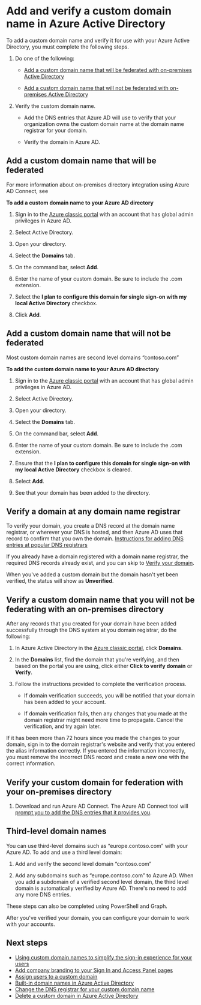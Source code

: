 <properties
	pageTitle="Add and verify a custom domain name in Azure Active Directory | Microsoft Azure"
	description="How to add your exiting domains to Azure Active Directory as part of getting started with Azure AD. Set up your custom domain to sync user account information with your on-premises identity infrastructure."
	services="active-directory"
	documentationCenter=""
	authors="curtand"
	manager="stevenpo"
	editor=""/>

<tags
	ms.service="active-directory"
	ms.workload="identity"
	ms.tgt_pltfrm="na"
	ms.devlang="na"
	ms.topic="article"
	ms.date="02/03/2016"
	ms.author="curtand;jeffsta"/>

# Add and verify a custom domain name in Azure Active Directory

To add a custom domain name and verify it for use with your Azure Active Directory, you must complete the following steps.

1.  Do one of the following:

    -   [Add a custom domain name that will be federated with on-premises Active Directory](#add-a-custom-domain-name-that-will-be-federated)

    -   [Add a custom domain name that will not be federated with on-premises Active Directory](#add-and-verify-a-custom-domain-name-that-will-not-be-federated)

2.  Verify the custom domain name.

    -   Add the DNS entries that Azure AD will use to verify that your organization owns the custom domain name at the domain name registrar for your domain.

    -   Verify the domain in Azure AD.

## Add a custom domain name that will be federated

For more information about on-premises directory integration using Azure AD Connect, see

**To add a custom domain name to your Azure AD directory**

1.  Sign in to the [Azure classic portal](https://manage.windowsazure.com/) with an account that has global admin privileges in Azure AD.

2.  Select Active Directory.

3.  Open your directory.

4.  Select the **Domains** tab.

5.  On the command bar, select **Add**.

6.  Enter the name of your custom domain. Be sure to include the .com extension.

7.  Select the **I plan to configure this domain for single sign-on with my local Active Directory** checkbox.

8.  Click **Add**.

## Add  a custom domain name that will not be federated

Most custom domain names are second level domains “contoso.com”

**To add the custom domain name to your Azure AD directory**

1.  Sign in to the [Azure classic portal](https://manage.windowsazure.com/) with an account that has global admin privileges in Azure AD.

2.  Select Active Directory.

3.  Open your directory.

4.  Select the **Domains** tab.

5.  On the command bar, select **Add**.

6.  Enter the name of your custom domain. Be sure to include the .com extension.

7.  Ensure that the **I plan to configure this domain for single sign-on with my local Active Directory** checkbox is cleared.

8.  Select **Add**.

9.  See that your domain has been added to the directory.

## Verify a domain at any domain name registrar

To verify your domain, you create a DNS record at the domain name registrar, or wherever your DNS is hosted, and then Azure AD uses that record to confirm that you own the domain. [Instructions for adding DNS entries at popular DNS registrars](https://support.office.com/article/Create-DNS-records-for-Office-365-when-you-manage-your-DNS-records-b0f3fdca-8a80-4e8e-9ef3-61e8a2a9ab23/)

If you already have a domain registered with a domain name registrar, the required DNS records already exist, and you can skip to [Verify your domain](#verify-your-domain).

When you've added a custom domain but the domain hasn't yet been verified, the status will show as **Unverified**.

## Verify a custom domain name that you will not be federating with an on-premises directory
After any records that you created for your domain have been added successfully through the DNS system at you domain registrar, do the following:

1.  In Azure Active Directory in the [Azure classic portal](https://manage.winowsazure.com/), click **Domains**.

2.  In the **Domains** list, find the domain that you're verifying, and then based on the portal you are using, click either **Click to verify domain** or **Verify**.

3.  Follow the instructions provided to complete the verification process.

    -   If domain verification succeeds, you will be notified that your domain has been added to your account.

    -   If domain verification fails, then any changes that you made at the domain registrar might need more time to propagate. Cancel the verification, and try again later.

If it has been more than 72 hours since you made the changes to your domain, sign in to the domain registrar's website and verify that you entered the alias information correctly. If you entered the information incorrectly, you must remove the incorrect DNS record and create a new one with the correct information.

## Verify your custom domain for federation with your on-premises directory

1.  Download and run Azure AD Connect. The Azure AD Connect tool will [prompt you to add the DNS entries that it provides you](active-directory-aadconnect-get-started-custom.md#select-the-azure-ad-domain-that-you-wish-to-federate).

## Third-level domain names

You can use third-level domains such as “europe.contoso.com” with your Azure AD. To add and use a third level domain:

1.  Add and verify the second level domain “contoso.com”

2.  Add any subdomains such as “europe.contoso.com” to Azure AD. When you add a subdomain of a verified second level domain, the third level domain is automatically verified by Azure AD. There's no need to add any more DNS entries.

These steps can also be completed using PowerShell and Graph.

After you've verified your domain, you can configure your domain to work with your accounts.

## Next steps

- [Using custom domain names to simplify the sign-in experience for your users](active-directory-add-domain.md)
- [Add company branding to your Sign In and Access Panel pages ](active-directory-add-company-branding.md)
- [Assign users to a custom domain](active-directory-add-domain-add-users.md)
- [Built-in domain names in Azure Active Directory](active-directory-add-domain-builtin-domains.md)
- [Change the DNS registrar for your custom domain name](active-directory-add-domain-change-registrar.md)
- [Delete a custom domain in Azure Active Directory](active-directory-add-domain-delete-domain.md)
